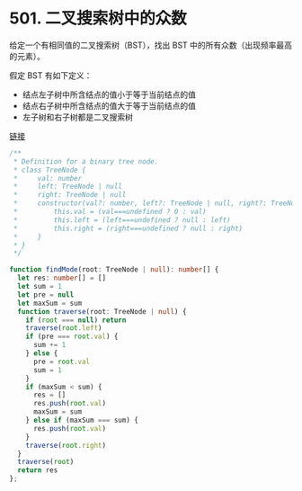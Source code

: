 # 501. 二叉搜索树中的众数

给定一个有相同值的二叉搜索树（BST），找出 BST 中的所有众数（出现频率最高的元素）。

假定 BST 有如下定义：

- 结点左子树中所含结点的值小于等于当前结点的值
- 结点右子树中所含结点的值大于等于当前结点的值
- 左子树和右子树都是二叉搜索树

[链接](https://leetcode-cn.com/problems/find-mode-in-binary-search-tree)

```ts
/**
 * Definition for a binary tree node.
 * class TreeNode {
 *     val: number
 *     left: TreeNode | null
 *     right: TreeNode | null
 *     constructor(val?: number, left?: TreeNode | null, right?: TreeNode | null) {
 *         this.val = (val===undefined ? 0 : val)
 *         this.left = (left===undefined ? null : left)
 *         this.right = (right===undefined ? null : right)
 *     }
 * }
 */

function findMode(root: TreeNode | null): number[] {
  let res: number[] = []
  let sum = 1
  let pre = null
  let maxSum = sum
  function traverse(root: TreeNode | null) {
    if (root === null) return
    traverse(root.left)
    if (pre === root.val) {
      sum += 1
    } else {
      pre = root.val
      sum = 1
    }
    if (maxSum < sum) {
      res = []
      res.push(root.val)
      maxSum = sum
    } else if (maxSum === sum) {
      res.push(root.val)
    }
    traverse(root.right)
  }
  traverse(root)
  return res
};

```
